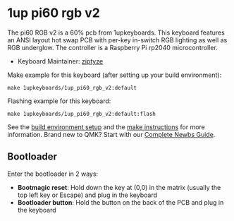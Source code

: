 # 1up pi60 rgb v2

The pi60 RGB v2 is a 60% pcb from 1upkeyboards. This keyboard features an ANSI layout hot swap PCB with per-key in-switch RGB lighting as well as RGB underglow. The controller is a Raspberry Pi rp2040 microcontroller.

* Keyboard Maintainer: [ziptyze](https://github.com/ziptyze)

Make example for this keyboard (after setting up your build environment):

    make 1upkeyboards/1up_pi60_rgb_v2:default

Flashing example for this keyboard:

    make 1upkeyboards/1up_pi60_rgb_v2:default:flash

See the [build environment setup](https://docs.qmk.fm/#/getting_started_build_tools) and the [make instructions](https://docs.qmk.fm/#/getting_started_make_guide) for more information. Brand new to QMK? Start with our [Complete Newbs Guide](https://docs.qmk.fm/#/newbs).

## Bootloader

Enter the bootloader in 2 ways:

* **Bootmagic reset**: Hold down the key at (0,0) in the matrix (usually the top left key or Escape) and plug in the keyboard
* **Bootloader button**: Hold the button on the back of the PCB and plug in the keyboard
